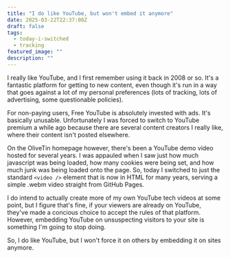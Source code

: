 ```yaml
---
title: "I do like YouTube, but won't embed it anymore"
date: 2025-03-22T22:37:08Z
draft: false
tags:
  - today-i-switched
  - tracking
featured_image: ""
description: ""
---
```


I really like YouTube, and I first remember using it back in 2008 or so. It's a fantastic platform for getting to new content, even though it's run in a way that goes against a lot of my personal preferences (lots of tracking, lots of advertising, some questionable policies).

For non-paying users, Free YouTube is absolutely invested with ads. It's basically unusable. Unfortunately I was forced to switch to YouTube premium a while ago because there are several content creators I really like, where their content isn't posted elsewhere.

On the OliveTin homepage however, there's been a YouTube demo video hosted for several years. I was appauled when I saw just how much javascript was being loaded, how many cookies were being set, and how much junk was being loaded onto the page. So, today I switched to just the standard ```<video />``` element that is now in HTML for many years, serving a simple .webm video straight from GitHub Pages.

I do intend to actually create more of my own YouTube tech videos at some point, but I figure that's fine, if your viewers are already on YouTube, they've made a concious choice to accept the rules of that platform. However, embedding YouTube on unsuspecting visitors to your site is something I'm going to stop doing.

So, I do like YouTube, but I won't force it on others by embedding it on sites anymore.

